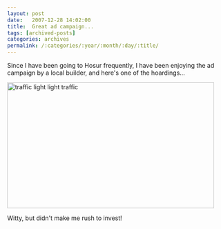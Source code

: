 ```yaml
---
layout: post
date:	2007-12-28 14:02:00
title:  Great ad campaign...
tags: [archived-posts]
categories: archives
permalink: /:categories/:year/:month/:day/:title/
---
```

Since I have been going to Hosur frequently, I have been enjoying the ad campaign by a local builder, and here's one of the hoardings...


<a href="http://www.flickr.com/photos/20401428@N08/2143582704/" title="traffic light light traffic by pctrsglr, on Flickr"><img src="http://farm3.static.flickr.com/2032/2143582704_898eaa23ec_o.jpg" width="479" height="291" alt="traffic light light traffic" /></a>


Witty, but didn't make me rush to invest!
